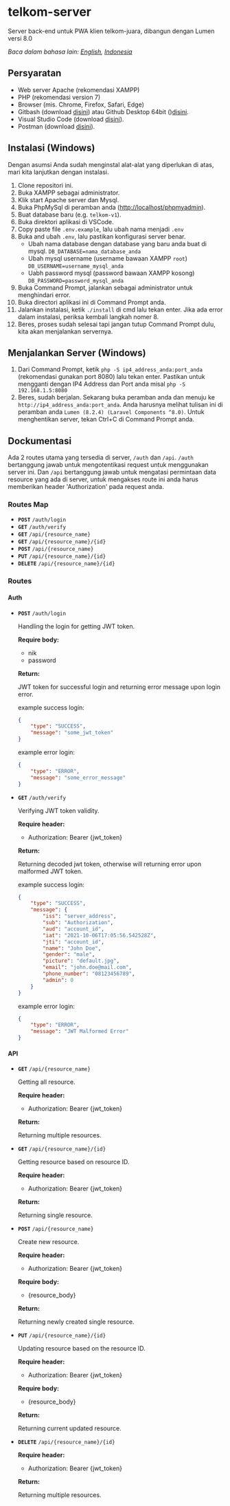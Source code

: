 # telkom-server

 Server back-end untuk PWA klien telkom-juara, dibangun dengan Lumen versi 8.0

 *Baca dalam bahasa lain: [English](https://github.com/diolan12/telkom-server), [Indonesia](https://github.com/diolan12/telkom-server/blob/main/README.id.md)*

## Persyaratan

- Web server Apache (rekomendasi XAMPP)
- PHP (rekomendasi version 7)
- Browser (mis. Chrome, Firefox, Safari, Edge)
- Gitbash (download [disini](https://git-scm.com/downloads)) atau Github Desktop 64bit ()[disini](https://desktop.github.com/).
- Visual Studio Code (download [disini](https://code.visualstudio.com/Download)).
- Postman (download [disini](https://www.postman.com/downloads/)).

## Instalasi (Windows)

Dengan asumsi Anda sudah menginstal alat-alat yang diperlukan di atas, mari kita lanjutkan dengan instalasi.

1. Clone repositori ini.
2. Buka XAMPP sebagai administrator.
3. Klik start Apache server dan Mysql.
4. Buka PhpMySql di peramban anda (<http://localhost/phpmyadmin>).
5. Buat database baru (e.g. `telkom-v1`).
6. Buka direktori aplikasi di VSCode.
7. Copy paste file `.env.example`, lalu ubah nama menjadi `.env`
8. Buka and ubah `.env`, lalu pastikan konfigurasi server benar.
    - Ubah nama database dengan database yang baru anda buat di mysql.
    `DB_DATABASE=nama_database_anda`
    - Ubah mysql username (username bawaan XAMPP `root`)
    `DB_USERNAME=username_mysql_anda`
    - Uabh password mysql (password bawaan XAMPP kosong)
    `DB_PASSWORD=password_mysql_anda`
9. Buka Command Prompt, jalankan sebagai administrator untuk menghindari error.
10. Buka directori aplikasi ini di Command Prompt anda.
11. Jalankan instalasi, ketik `./install` di cmd lalu tekan enter.
    Jika ada error dalam instalasi, periksa kembali langkah nomer 8.
12. Beres, proses sudah selesai tapi jangan tutup Command Prompt dulu, kita akan menjalankan servernya.

## Menjalankan Server (Windows)

1. Dari Command Prompt, ketik `php -S ip4_address_anda:port_anda` (rekomendasi gunakan port 8080) lalu tekan enter.
    Pastikan untuk mengganti dengan IP4 Address dan Port anda misal `php -S 192.168.1.5:8080`
2. Beres, sudah berjalan. Sekarang buka peramban anda dan menuju ke `http://ip4_address_anda:port_anda`. Anda harusnya melihat tulisan ini di peramban anda `Lumen (8.2.4) (Laravel Components ^8.0)`.
Untuk menghentikan server, tekan Ctrl+C di Command Prompt anda.

## Dockumentasi

Ada 2 routes utama yang tersedia di server, `/auth` dan `/api`. `/auth` bertanggung jawab untuk mengotentikasi request untuk menggunakan server ini. Dan `/api` bertanggung jawab untuk mengatasi permintaan data resource yang ada di server, untuk mengakses route ini anda harus memberikan header 'Authorization' pada request anda.

### Routes Map

- **`POST`** `/auth/login`
- **`GET`** `/auth/verify`
- **`GET`** `/api/{resource_name}`
- **`GET`** `/api/{resource_name}/{id}`
- **`POST`** `/api/{resource_name}`
- **`PUT`** `/api/{resource_name}/{id}`
- **`DELETE`** `/api/{resource_name}/{id}`

### Routes

#### Auth

- **`POST`** `/auth/login`
  
  Handling the login for getting JWT token.

    **Require body:**
  - nik
  - password

  **Return:**

    JWT token for successful login and returning error message upon login error.

  example success login:

    ```json
    {
        "type": "SUCCESS",
        "message": "some_jwt_token"
    }
    ```

    example error login:

    ```json
    {
        "type": "ERROR",
        "message": "some_error_message"
    }
    ```

- **`GET`** `/auth/verify`

    Verifying JWT token validity.

    **Require header:**
  - Authorization: Bearer {jwt_token}

  **Return:**

    Returning decoded jwt token, otherwise will returning error upon malformed JWT token.

    example success login:

    ```json
    {
        "type": "SUCCESS",
        "message": {
            "iss": "server_address",
            "sub": "Authorization",
            "aud": "account_id",
            "iat": "2021-10-06T17:05:56.542528Z",
            "jti": "account_id",
            "name": "John Doe",
            "gender": "male",
            "picture": "default.jpg",
            "email": "john.doe@mail.com",
            "phone_number": "08123456789",
            "admin": 0
        }
    }
    ```

  example error login:

    ```json
    {
        "type": "ERROR",
        "message": "JWT Malformed Error"
    }
    ```

#### API

- **`GET`** `/api/{resource_name}`

    Getting all resource.

    **Require header:**
  - Authorization: Bearer {jwt_token}
  
  **Return:**

    Returning multiple resources.

- **`GET`** `/api/{resource_name}/{id}`

    Getting resource based on resource ID.
  
    **Require header:**
  - Authorization: Bearer {jwt_token}

  **Return:**

    Returning single resource.

- **`POST`** `/api/{resource_name}`

    Create new resource.
  
    **Require header:**
  - Authorization: Bearer {jwt_token}

  **Require body:**
  - {resource_body}

  **Return:**

    Returning newly created single resource.

- **`PUT`** `/api/{resource_name}/{id}`

    Updating resource based on the resource ID.
  
    **Require header:**
  - Authorization: Bearer {jwt_token}

  **Require body:**
  - {resource_body}
  
  **Return:**

    Returning current updated resource.

- **`DELETE`** `/api/{resource_name}/{id}`
  
    **Require header:**
  - Authorization: Bearer {jwt_token}
  
  **Return:**

    Returning multiple resources.
